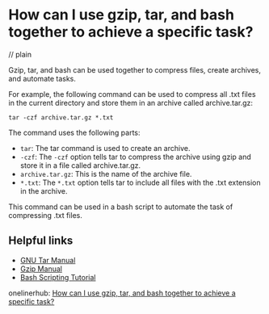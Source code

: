 # How can I use gzip, tar, and bash together to achieve a specific task?
// plain

Gzip, tar, and bash can be used together to compress files, create archives, and automate tasks.

For example, the following command can be used to compress all .txt files in the current directory and store them in an archive called archive.tar.gz:

```
tar -czf archive.tar.gz *.txt
```

The command uses the following parts:
- `tar`: The tar command is used to create an archive.
- `-czf`: The `-czf` option tells tar to compress the archive using gzip and store it in a file called archive.tar.gz.
- `archive.tar.gz`: This is the name of the archive file.
- `*.txt`: The `*.txt` option tells tar to include all files with the .txt extension in the archive.

This command can be used in a bash script to automate the task of compressing .txt files.

## Helpful links

- [GNU Tar Manual](https://www.gnu.org/software/tar/manual/html_node/tar_51.html)
- [Gzip Manual](https://www.gnu.org/software/gzip/manual/gzip.html)
- [Bash Scripting Tutorial](https://ryanstutorials.net/bash-scripting-tutorial/)

onelinerhub: [How can I use gzip, tar, and bash together to achieve a specific task?](https://onelinerhub.com/cli-tar/how-can-i-use-gzip--tar--and-bash-together-to-achieve-a-specific-task)